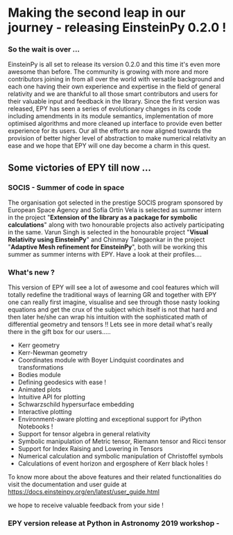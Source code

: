 # Making the second leap in our journey - releasing EinsteinPy 0.2.0 !

### So the wait is over ...

EinsteinPy is all set to release its version 0.2.0 and this time it's even more awesome than before. The community is growing with more and more contributors joining in from all over the world with versatile background and each one having their own experience and expertise in the field of general relativity and we are thankful to all those smart contributors and users for their valuable input and feedback in the library.  Since the first version was released, EPY has seen a series of evolutionary changes in its code including amendments in its module semantics, implementation of more optimised algorithms and more cleaned up interface to provide even better experience for its users. Our all the efforts are now aligned towards the provision of better higher level of abstraction to make numerical relativity an ease and we hope that EPY will one day become a charm in this quest.



## Some victories of EPY till now ...

### SOCIS - Summer of code in space

The organisation got selected in the prestige SOCIS program sponsored by European Space Agency and Sofía Ortín Vela is selected as summer intern in the project "**Extension of the library as a package for symbolic calculations**" along with two honourable projects also actively participating in the same. Varun Singh is selected in the honourable project "**Visual Relativity using EinsteinPy**" and Chinmay Talegaonkar in the project "**Adaptive Mesh refinement for EinsteinPy**", both will be working this summer as summer interns with EPY. Have a look at their profiles....



### What's new ?

This version of EPY will see a lot of awesome and cool features which will totally redefine the traditional ways of learning GR and together with EPY one can really first imagine, visualise and see through those nasty looking equations and get the crux of the subject which itself is not that hard and then later he/she can wrap his intuition with the sophisticated math of differential geometry and tensors !! Lets see in more detail what's really there in the gift box for our users.....

+ Kerr geometry
+ Kerr-Newman geometry
+ Coordinates module with Boyer Lindquist coordinates and transformations
+ Bodies module
+ Defining geodesics with ease !
+ Animated plots
+ Intuitive API for plotting
+ Schwarzschild hypersurface embedding 
+ Interactive plotting
+ Environment-aware plotting and exceptional support for iPython Notebooks !
+ Support for tensor algebra in general relativity
+ Symbolic manipulation of Metric tensor, Riemann tensor and Ricci tensor
+ Support for Index Raising and Lowering in Tensors
+ Numerical calculation and symbolic manipulation of Christoffel symbols
+ Calculations of event horizon and ergosphere of Kerr black holes !



To know more about the above features and their related functionalities do visit the documentation and user guide at <https://docs.einsteinpy.org/en/latest/user_guide.html> 

we hope to receive valuable feedback from your side !



### EPY version release at Python in Astronomy 2019 workshop - 



   